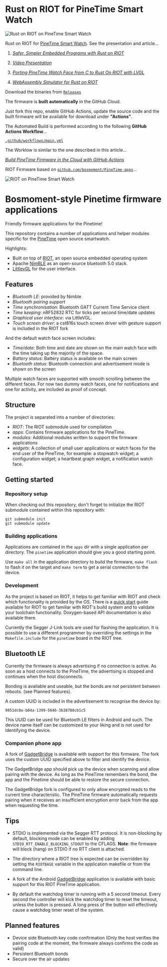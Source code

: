 # Rust on RIOT for PineTime Smart Watch

![Rust on RIOT on PineTime Smart Watch](https://lupyuen.github.io/images/rust-on-riot.jpg)

Rust on RIOT for [PineTime Smart Watch](https://wiki.pine64.org/index.php/PineTime). See the presentation and article...

1. [_Safer, Simpler Embedded Programs with Rust on RIOT_](https://docs.google.com/presentation/d/1IgCsWJ5TYpPaHXZlaETlM2rYQrBmOpN2WeFsNjmYO_k/edit?usp=sharing)

1. [_Video Presentation_](https://youtu.be/rTxeXnlH-mM)

1. [_Porting PineTime Watch Face from C to Rust On RIOT with LVGL_](https://lupyuen.github.io/pinetime-rust-riot/articles/watch_face)

1. [_WebAssembly Simulator for Rust on RIOT_](https://github.com/AppKaki/lvgl-wasm/blob/rust/README.md)

Download the binaries from [`Releases`](https://github.com/lupyuen/pinetime-rust-riot/releases)

The firmware is __built automatically__ in the GitHub Cloud. 

Just fork this repo, enable GitHub Actions, update the source code and the built firmware will be available for download under __"Actions"__.

The Automated Build is performed according to the following __GitHub Actions Workflow__...

[`.github/workflows/main.yml`](.github/workflows/main.yml)

The Worklow is similar to the one described in this article...

[_Build PineTime Firmware in the Cloud with GitHub Actions_](https://lupyuen.github.io/pinetime-rust-mynewt/articles/cloud)

RIOT Firmware based on [`github.com/bosmoment/PineTime-apps`](https://github.com/bosmoment/PineTime-apps)...

![RIOT on PineTime Smart Watch](https://lupyuen.github.io/images/pinetime-riot.jpg)

# Bosmoment-style Pinetime firmware applications

Friendly firmware applications for the Pinetime!

This repository contains a number of applications and helper modules specific
for the [PineTime] open source smartwatch. 

Highlights:

- Built on top of [RIOT], an open source embedded operating system
- Apache [NimBLE] as an open-source bluetooth 5.0 stack.
- [LittlevGL] for the user interface.

## Features

- *Bluetooth LE*: provided by Nimble
- *Bluetooth pairing support*
- *Time synchronisation*: Bluetooth GATT Current Time Service client
- *Time keeping*: nRF52832 RTC for ticks per second time/date updates
- *Graphical user interface*: via LittleVGL.
- *Touch screen driver*: a cst816s touch screen driver with gesture support is included in the RIOT fork

And the default watch face screen includes:
- *Time/date*: Both time and date are shown on the main watch face with the
               time taking up the majority of the space.
- *Battery status*: Battery status is available on the main screen
- *Bluetooth status*: Bluetooth connection and advertisement mode is shown on
                      the screen

Multiple watch faces are supported with smooth scrolling between the different
faces. For now two dummy watch faces, one for notifications and one for
activity, are included as proof of concept.

## Structure

The project is separated into a number of directories:

- *RIOT*: The RIOT submodule used for compilation
- *apps*: Contains firmware applications for the PineTime.
- *modules*: Additional modules written to support the firmware applications
- *widgets*: A collection of small user applications or watch faces for the end
  user of the PineTime, for example: a stopwatch widget; a configuration
  widget; a heartbeat graph widget, a notification watch face.

## Getting started

### Repository setup

When checking out this repository, don't forget to initialize the RIOT submodule
contained within this repository with:

```Shellsession
git submodule init
git submodule update
```

### Building applications

Applications are contained in the `apps` dir with a single application per
directory. The `pinetime` application should give you a good starting point.

Use `make all` in the application directory to build the firmware, `make flash`
to flash it on the target and `make term` to get a serial connection to the
device. 

### Development

As the project is based on RIOT, it helps to get familiar with RIOT and check
which functionality is provided by the OS.
There is a [quick start] guide available for RIOT to get familiar with RIOT's
build system and to validate your toolchain functionality. Doxygen-based API
documentation is also available there.

Currently the Segger J-Link tools are used for flashing the application. It is
possible to use a different programmer by overriding the settings in the
`Makefile.include` for the `pinetime` board in the RIOT tree. 

## Bluetooth LE

Currently the firmware is always advertising if no connection is active. As
soon as a host connects to the PineTime, the advertising is stopped and
continues when the host disconnects.

Bonding is available and useable, but the bonds are not persistent between
reboots. (see Planned features).

A custom UUID is included in the advertisement to recognise the device by:
```
9851dc0a-b04a-1399-5646-3b38788cb1c5
```

This UUID can be used for Bluetooth LE filters in Android and such. The device
name itself can be customized to your liking and is not used for identifying the
device.

### Companion phone app

A fork of [GadgetBridge] is available with support for this firmware. The fork
uses the custom UUID specified above to filter and identify the device.

The GadgetBridge app should pick up the device when scanning and allow pairing
with the device. As long as the PineTime remembers the bond, the app and the
Pinetime should be able to restore the secure connection.

The GadgetBridge fork is configured to only allow encrypted reads to the current
time characteristic. The PineTime firmware automatically requests pairing when 
it receives an insufficient encryption error back from the app when requesting
the time.

## Tips

- STDIO is implemented via the Segger RTT protocol. It is non-blocking by
  default, blocking mode can be enabled by adding
  `STDIO_RTT_ENABLE_BLOCKING_STDOUT` to the CFLAGS. **Note**: the firmware will
  block (hang) on STDIO if no RTT client is attached.

- The directory where a RIOT tree is expected can be overridden by setting the
  `RIOTBASE` variable in the application makefile or from the command line.

- A fork of the Android [GadgetBridge] application is available with basic
  support for this RIOT PineTime application.

- By default the watchdog timer is running with a 5 second timeout. Every second
  the controller will kick the watchdog timer to reset the timeout, unless the
  button is pressed. A long press of the button will effectively cause a
  watchdog timer reset of the system.

## Planned features

- Device side Bluetooth key code confirmation (Only the host verifies the
  pairing code at the moment, the firmware always confirms the code as valid)
- Persistent Bluetooth bonds
- Secure over the air updates

[PineTIme]: https://www.pine64.org/pinetime/
[RIOT]: https://github.com/RIOT-os/RIOT/
[NimBLE]: https://github.com/apache/mynewt-nimble
[LittleVGL]: https://github.com/littlevgl/lvgl
[quick start]: https://doc.riot-os.org/index.html#the-quickest-start
[GadgetBridge]: https://codeberg.org/bergzand/Gadgetbridge/src/branch/riotwatch/initial
